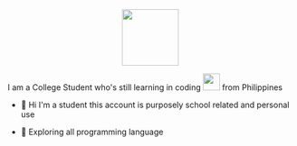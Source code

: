 <div id="header" align="center">
  <img src="https://media.giphy.com/media/M9gbBd9nbDrOTu1Mqx/giphy.gif" width="100"/>
</div>

I am a College Student who's still learning in coding  <img src="https://media.giphy.com/media/WUlplcMpOCEmTGBtBW/giphy.gif" width="30"> from Philippines

- :telescope: Hi I'm a student this account is purposely school related and personal use

- :seedling: Exploring all programming language 
